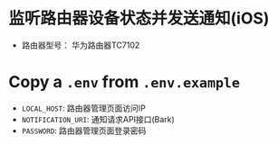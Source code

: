 # 监听路由器设备状态并发送通知(iOS)
- 路由器型号： 华为路由器TC7102

# Copy a `.env` from `.env.example`
- `LOCAL_HOST`: 路由器管理页面访问IP
- `NOTIFICATION_URI`: 通知请求API接口(Bark)
- `PASSWORD`: 路由器管理页面登录密码

